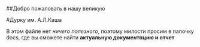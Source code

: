 ##Добро пожаловать в нашу великую

#Дурку им. А.Л.Каша  

В этом файле нет _ничего полезного_, поэтому милости просим в папочку docs, где вы сможете найти **актуальную _документацию_ и отчет**

